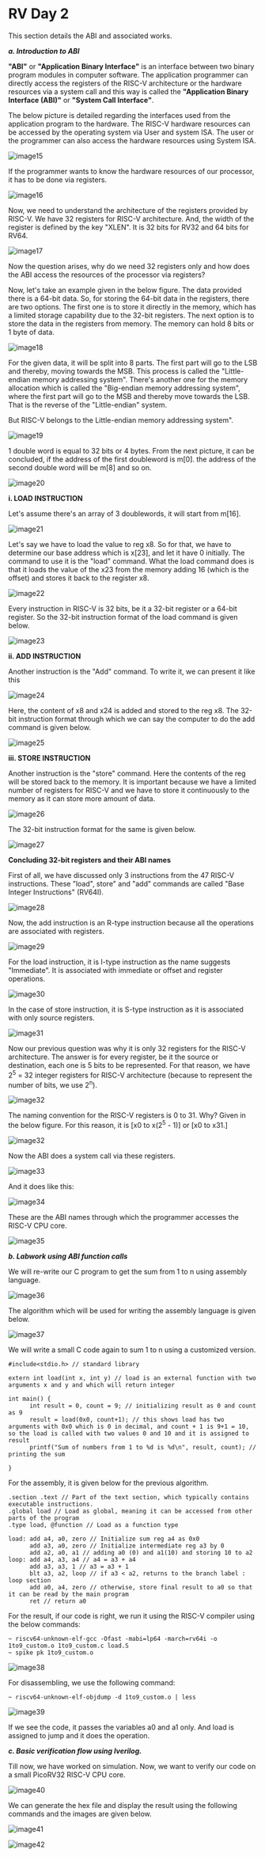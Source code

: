 # RV Day 2 #

This section details the ABI and associated works.

***a. Introduction to ABI***

**"ABI"** or **"Application Binary Interface"** is an interface between two binary program modules in computer software.
The application programmer can directly access the registers of the RISC-V architecture or the hardware resources via a system call and this way is called the **"Application Binary Interface (ABI)"** or **"System Call Interface"**.

The below picture is detailed regarding the interfaces used from the application program to the hardware. The RISC-V hardware resources can be accessed by the operating system via User and system ISA. The user or the programmer can also access the hardware resources using System ISA.

![image15](/week2/task2/ABI_detailed.png)

If the programmer wants to know the hardware resources of our processor, it has to be done via registers. 

![image16](/week2/task2/ABI_to_Reg.png)

Now, we need to understand the architecture of the registers provided by RISC-V. We have 32 registers for RISC-V architecture. And, the width of the register is defined by the key "XLEN". It is 32 bits for RV32 and 64 bits for RV64.

![image17](/week2/task2/RISCV_reg.png)

Now the question arises, why do we need 32 registers only and how does the ABI access the resources of the processor via registers?

Now, let's take an example given in the below figure. The data provided there is a 64-bit data. So, for storing the 64-bit data in the registers, there are two options. The first one is to store it directly in the memory, which has a limited storage capability due to the 32-bit registers. The next option is to store the data in the registers from memory. The memory can hold 8 bits or 1 byte of data. 

![image18](/week2/task2/Process_of_data.png)

For the given data, it will be split into 8 parts. The first part will go to the LSB and thereby, moving towards the MSB. This process is called the "Little-endian memory addressing system". There's another one for the memory allocation which is called the "Big-endian memory addressing system", where the first part will go to the MSB and thereby move towards the LSB. That is the reverse of the "Little-endian" system.

But RISC-V belongs to the Little-endian memory addressing system".

![image19](/week2/task2/little_endian_memory.png)

1 double word is equal to 32 bits or 4 bytes. From the next picture, it can be concluded, if the address of the first doubleword is m[0]. the address of the second double word will be m[8] and so on.

![image20](/week2/task2/doubleword_2.png)

**i. LOAD INSTRUCTION**

Let's assume there's an array of 3 doublewords, it will start from m[16].

![image21](/week2/task2/doubleword.png)

Let's say we have to load the value to reg x8. So for that, we have to determine our base address which is x[23], and let it have 0 initially. The command to use it is the "load" command. What the load command does is that it loads the value of the x23 from the memory adding 16 (which is the offset) and stores it back to the register x8. 

![image22](/week2/task2/load.png)

Every instruction in RISC-V is 32 bits, be it a 32-bit register or a 64-bit register. So the 32-bit instruction format of the load command is given below.

![image23](/week2/task2/load_inst_format.png)

**ii. ADD INSTRUCTION**

Another instruction is the "Add" command. To write it, we can present it like this 

![image24](/week2/task2/add.png)

Here, the content of x8 and x24 is added and stored to the reg x8. The 32-bit instruction format through which we can say the computer to do the add command is given below.

![image25](/week2/task2/add_inst_format.png)

**iii. STORE INSTRUCTION**

Another instruction is the "store" command. Here the contents of the reg will be stored back to the memory. It is important because we have a limited number of registers for RISC-V and we have to store it continuously to the memory as it can store more amount of data.

![image26](/week2/task2/store.png)

The 32-bit instruction format for the same is given below.

![image27](/week2/task2/store_inst_format.png)

**Concluding 32-bit registers and their ABI names**

First of all, we have discussed only 3 instructions from the 47 RISC-V instructions. These "load", store" and "add" commands are called "Base Integer Instructions" (RV64I).

![image28](/week2/task2/Base_instructions.png)

Now, the add instruction is an R-type instruction because all the operations are associated with registers.

![image29](/week2/task2/R-type.png)

For the load instruction, it is I-type instruction as the name suggests "Immediate". It is associated with immediate or offset and register operations.

![image30](/week2/task2/I_type.png)

In the case of store instruction, it is S-type instruction as it is associated with only source registers.

![image31](/week2/task2/S_type.png)

Now our previous question was why it is only 32 registers for the RISC-V architecture. The answer is for every register, be it the source or destination, each one is 5 bits to be represented. For that reason, we have 2<sup>5</sup> = 32 integer registers for RISC-V architecture (because to represent the number of bits, we use 2<sup>n</sup>).

![image32](/week2/task2/why_32_reg.png)

The naming convention for the RISC-V registers is 0 to 31. Why? Given in the below figure. For this reason, it is [x0 to x(2<sup>5</sup> - 1)] or [x0 to x31.]

![image32](/week2/task2/patterns.png)

Now the ABI does a system call via these registers. 

![image33](/week2/task2/ABI_via_reg.png)

And it does like this:

![image34](/week2/task2/ABI_names.png)

These are the ABI names through which the programmer accesses the RISC-V CPU core.

![image35](/week2/task2/ABI_names_2.png)

***b. Labwork using ABI function calls***

We will re-write our C program to get the sum from 1 to n using assembly language. 

![image36](/week2/task2/Sum_using_ASM.png)

The algorithm which will be used for writing the assembly language is given below.

![image37](/week2/task2/Algo_ASM.png)

We will write a small C code again to sum 1 to n using a customized version. 
```
#include<stdio.h> // standard library

extern int load(int x, int y) // load is an external function with two arguments x and y and which will return integer

int main() {
      int result = 0, count = 9; // initializing result as 0 and count as 9
      result = load(0x0, count+1); // this shows load has two arguments with 0x0 which is 0 in decimal, and count + 1 is 9+1 = 10, so the load is called with two values 0 and 10 and it is assigned to result
      printf("Sum of numbers from 1 to %d is %d\n", result, count); // printing the sum

}
```
For the assembly, it is given below for the previous algorithm.
```
.section .text // Part of the text section, which typically contains executable instructions.
.global load // Load as global, meaning it can be accessed from other parts of the program
.type load, @function // Load as a function type

load: add a4, a0, zero // Initialize sum reg a4 as 0x0
      add a3, a0, zero // Initialize intermediate reg a3 by 0
      add a2, a0, a1 // adding a0 (0) and a1(10) and storing 10 to a2
loop: add a4, a3, a4 // a4 = a3 + a4
      add a3, a3, 1 // a3 = a3 + 1
      blt a3, a2, loop // if a3 < a2, returns to the branch label : loop section
      add a0, a4, zero // otherwise, store final result to a0 so that it can be read by the main program
      ret // return a0
```
For the result, if our code is right, we run it using the RISC-V compiler using the below commands:
```
~ riscv64-unknown-elf-gcc -Ofast -mabi=lp64 -march=rv64i -o 1to9_custom.o 1to9_custom.c load.S
~ spike pk 1to9_custom.o
```
![image38](/week2/task2/riscv_1to9_custom.png)

For disassembling, we use the following command:
```
~ riscv64-unknown-elf-objdump -d 1to9_custom.o | less
```
![image39](/week2/task2/Disassembling.png)

If we see the code, it passes the variables a0 and a1 only. And load is assigned to jump and it does the operation.

***c. Basic verification flow using Iverilog.***

Till now, we have worked on simulation. Now, we want to verify our code on a small PicoRV32 RISC-V CPU core.

![image40](/week2/task2/C_on_RISCV_CPU.png)

We can generate the hex file and display the result using the following commands and the images are given below. 

![image41](/week2/task2/hex_gen_commands.png)

![image42](/week2/task2/hex_file.png)


